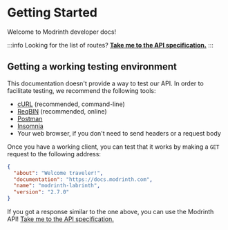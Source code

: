 # Getting Started

Welcome to Modrinth developer docs!

:::info
Looking for the list of routes? **[Take me to the API specification.](/api-spec)**
:::

## Getting a working testing environment

This documentation doesn't provide a way to test our API. In order to facilitate testing, we recommend the following tools:

- [cURL](https://curl.se/) (recommended, command-line)
- [ReqBIN](https://reqbin.com/) (recommended, online)
- [Postman](https://www.postman.com/downloads/)
- [Insomnia](https://insomnia.rest/)
- Your web browser, if you don't need to send headers or a request body

Once you have a working client, you can test that it works by making a `GET` request to the following address:

```json title="GET https://api.modrinth.com/"
{
  "about": "Welcome traveler!",
  "documentation": "https://docs.modrinth.com",
  "name": "modrinth-labrinth",
  "version": "2.7.0"
}
```

If you got a response similar to the one above, you can use the Modrinth API! [Take me to the API specification.](/api-spec)
